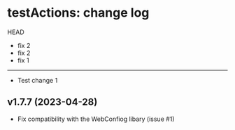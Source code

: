 testActions: change log
=======================

HEAD
* fix 2
* fix 2
* fix 1
----

* Test change 1

v1.7.7 (2023-04-28)
------

* Fix compatibility with the WebConfiog libary (issue #1)

